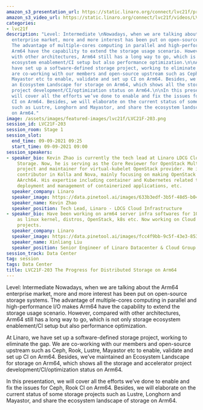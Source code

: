 ```yaml
---
amazon_s3_presentation_url: https://static.linaro.org/connect/lvc21f/presentations/LVC21F-203.pdf
amazon_s3_video_url: https://static.linaro.org/connect/lvc21f/videos/LVC21F-203.mp4
categories:
- lvc21f
description: "Level: Intermediate \nNowadays, when we are talking about the Arm64
  enterprise market, more and more interest has been put on open-source storage systems.
  The advantage of multiple-cores computing in parallel and high-performance I/O makes
  Arm64 have the capability to extend the storage usage scenario. However, compared
  with other architectures, Arm64 still has a long way to go, which is not only storage
  ecosystem enablement/CI setup but also performance optimization.\n\nAt Linaro, we
  have set up a software-defined storage project, working to eliminate the gap. We
  are co-working with our members and open-source upstream such as Ceph, Rook, Lustre,
  Mayastor etc to enable, validate and set up CI on Arm64. Besides, we’ve maintained
  an Ecosystem Landscape for storage on Arm64, which shows all the storage and accelerator
  project development/CI/optimization status on Arm64.\n\nIn this presentation, we
  will cover all the efforts we’ve done to enable and fix the issues for Ceph, Rook
  CI on Arm64. Besides, we will elaborate on the current status of some storage projects
  such as Lustre, Longhorn and Mayastor, and share the ecosystem landscape of storage
  on Arm64."
image: /assets/images/featured-images/lvc21f/LVC21F-203.png
session_id: LVC21F-203
session_room: Stage 1
session_slot:
  end_time: 09-09-2021 09:25
  start_time: 09-09-2021 09:00
session_speakers:
- speaker_bio: Kevin Zhao is currently the tech lead at Linaro LDCG Cloud Infra and
    Storage. Now, he is serving as the Core Reviewer for OpenStack Multi-Arch SIG
    project and maintainer for virtual-kubelet OpenStack provider. He is also an active
    contributor in Kolla and Nova, mainly focusing on making OpenStack work fine on
    AArch64. His expertise including container and Kubernetes related technologies,
    deployment and management of containerized applications, etc.
  speaker_company: Linaro
  speaker_image: https://data.pinetool.ai/images/633b3edf-3b5f-48d5-b047-6097dd9f57b2.jpeg
  speaker_name: Kevin Zhao
  speaker_position: Tech Lead, Linaro - LDCG Cloud Infrastructure
- speaker_bio: Have been working on arm64 server infra softwares for 10+ years. Such
    as linux kernel, distros, OpenStack, k8s etc. Now working on Cloud Infra and storage
    projects.
  speaker_company: Linaro
  speaker_image: https://data.pinetool.ai/images/fcc4f9bb-9c5f-43e3-8538-2ca3bd60b3ec.jpeg
  speaker_name: Xinliang Liu
  speaker_position: Senior Engineer of Linaro Datacenter & Cloud Group
session_track: Data Center
tag: session
tags: Data Center
title: LVC21F-203 The Progress for Distributed Storage on Arm64
---
```


Level: Intermediate 
Nowadays, when we are talking about the Arm64 enterprise market, more and more interest has been put on open-source storage systems. The advantage of multiple-cores computing in parallel and high-performance I/O makes Arm64 have the capability to extend the storage usage scenario. However, compared with other architectures, Arm64 still has a long way to go, which is not only storage ecosystem enablement/CI setup but also performance optimization.

At Linaro, we have set up a software-defined storage project, working to eliminate the gap. We are co-working with our members and open-source upstream such as Ceph, Rook, Lustre, Mayastor etc to enable, validate and set up CI on Arm64. Besides, we’ve maintained an Ecosystem Landscape for storage on Arm64, which shows all the storage and accelerator project development/CI/optimization status on Arm64.

In this presentation, we will cover all the efforts we’ve done to enable and fix the issues for Ceph, Rook CI on Arm64. Besides, we will elaborate on the current status of some storage projects such as Lustre, Longhorn and Mayastor, and share the ecosystem landscape of storage on Arm64.